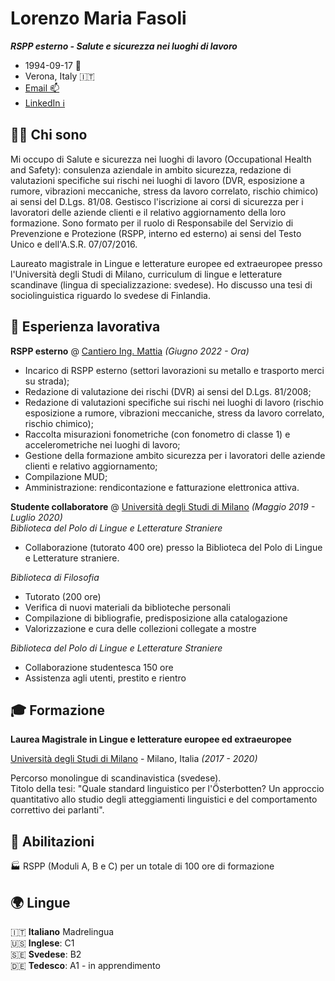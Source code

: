 # Lorenzo Maria Fasoli

***RSPP esterno - Salute e sicurezza nei luoghi di lavoro***

- 1994-09-17 🎂 <br>
- Verona, Italy 🇮🇹 <br>
- [Email 📫](mailto:lorenzo@madsailors.eu) <br>
- [LinkedIn ℹ️](https://www.linkedin.com/in/lorenzofasoli/) <br>

## 🧑‍💼 Chi sono

Mi occupo di Salute e sicurezza nei luoghi di lavoro (Occupational Health and Safety): consulenza aziendale in ambito sicurezza, redazione di valutazioni specifiche sui rischi nei luoghi di lavoro (DVR, esposizione a rumore, vibrazioni meccaniche, stress da lavoro correlato, rischio chimico) ai sensi del D.Lgs. 81/08. Gestisco l'iscrizione ai corsi di sicurezza per i lavoratori delle aziende clienti e il relativo aggiornamento della loro formazione. Sono formato per il ruolo di Responsabile del Servizio di Prevenzione e Protezione (RSPP, interno ed esterno) ai sensi del Testo Unico e dell'A.S.R. 07/07/2016.

Laureato magistrale in Lingue e letterature europee ed extraeuropee presso l'Università degli Studi di Milano, curriculum di lingue e letterature scandinave (lingua di specializzazione: svedese). Ho discusso una tesi di sociolinguistica riguardo lo svedese di Finlandia.

## 🔧 Esperienza lavorativa 

**RSPP esterno** @ [Cantiero Ing. Mattia]() _(Giugno 2022 - Ora)_ <br>
- Incarico di RSPP esterno (settori lavorazioni su metallo e trasporto merci su strada);
- Redazione di valutazione dei rischi (DVR) ai sensi del D.Lgs. 81/2008;
- Redazione di valutazioni specifiche sui rischi nei luoghi di lavoro (rischio esposizione a rumore, vibrazioni meccaniche, stress da lavoro correlato, rischio chimico);
- Raccolta misurazioni fonometriche (con fonometro di classe 1) e accelerometriche nei luoghi di lavoro;
- Gestione della formazione ambito sicurezza per i lavoratori delle aziende clienti e relativo aggiornamento;
- Compilazione MUD;
- Amministrazione: rendicontazione e fatturazione elettronica attiva.

**Studente collaboratore** @ [Università degli Studi di Milano](https://www.unimi.it/it) _(Maggio 2019 - Luglio 2020)_ <br>
_Biblioteca del Polo di Lingue e Letterature Straniere_
- Collaborazione (tutorato 400 ore) presso la Biblioteca del Polo di Lingue e Letterature straniere.

_Biblioteca di Filosofia_
- Tutorato (200 ore)
- Verifica di nuovi materiali da biblioteche personali
- Compilazione di bibliografie, predisposizione alla catalogazione
- Valorizzazione e cura delle collezioni collegate a mostre

_Biblioteca del Polo di Lingue e Letterature Straniere_
- Collaborazione studentesca 150 ore
- Assistenza agli utenti, prestito e rientro

## 🎓 Formazione 

**Laurea Magistrale in Lingue e letterature europee ed extraeuropee** <br>

[Università degli Studi di Milano](https://www.unimi.it/it) - Milano, Italia _(2017 - 2020)_ <br>

Percorso monolingue di scandinavistica (svedese). <br>
Titolo della tesi: "Quale standard linguistico per l'Österbotten? Un approccio quantitativo allo studio degli atteggiamenti linguistici e del comportamento correttivo dei parlanti".

## 🪪 Abilitazioni 

🏭 RSPP (Moduli A, B e C) per un totale di 100 ore di formazione <br>

## 🌍 Lingue

🇮🇹 **Italiano** Madrelingua <br>
🇺🇸 **Inglese**: C1 <br>
🇸🇪 **Svedese**: B2 <br>
🇩🇪 **Tedesco**: A1 - in apprendimento <br>
